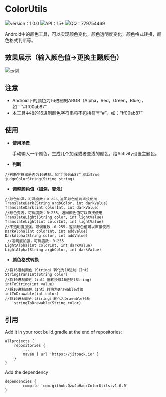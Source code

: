 # ColorUtils
![version：1.0.0](https://img.shields.io/badge/version%20-1.0.0-brightgreen.svg)
![API：15+](https://img.shields.io/badge/API-15%2B-brightgreen.svg)
![QQ：779754469](https://img.shields.io/badge/QQ-779754469-red.svg) 

Android中的颜色工具，可以实现颜色变化，颜色透明度变化，颜色格式转换，颜色格式判断等。

## 效果展示（输入颜色值->更换主题颜色）
![示例](http://oqg7nynni.bkt.clouddn.com/GIF.gif) 

## 注意
- Android下的颜色为16进制的ARGB（Alpha，Red，Green，Blue），如：“#ff00ab87”
- 本工具中指的16进制颜色字符串将不包括符号“#”，如：“ff00ab87”

## 使用
- **使用场景**

    手动输入一个颜色，生成几个加深或者变浅的颜色，给Activity设置主题色。
- **判断**	

```
//判断字符串是否为16进制。如“ff00ab87”,返回true
judgeColorString(String string)      
```

- **调整颜色值（加深，变浅）**	

```
//颜色加深，可调度数：0~255,返回颜色值可直接使用	
TranslateDark(String argbColor, int darkValue)     
TranslateDark(int colorInt, int darkValue)	
//颜色变浅，可调度数：0~255，返回颜色值可以直接使用	
TranslateLight(String color, int lightValue)	
TranslateLight(int colorInt, int lightValue)	
//不透明度加强，可调度数：0~255，返回颜色值可以直接使用		
DarkAlpha(int colorInt, int addValue)	
DarkAlpha(String color, int addValue)	
 //透明度加强，可调度数：0~255		
LightAlpha(int colorInt, int darkValue)		
LightAlpha(String argbColor, int darkValue)
```

- **颜色格式转换**

```	
//将16进制颜色（String）转化为10进制（Int）	
StringTransInt(String color)	
//将10进制颜色（int）值转换成16进制(String)		
intToString(int value)	
//将10进制颜色（Int）转换为Drawable对象		
intToDrawable(int color)	    
//将16进制颜色（String）转化为Drawable对象		
	stringToDrawable(String color)				
```

## 引用

Add it in your root build.gradle at the end of repositories:

	allprojects {
		repositories {
			...
			maven { url 'https://jitpack.io' }
		}
	}

Add the dependency

	dependencies {
	        compile 'com.github.QzwJuHao:ColorUtils:v1.0.0'
	}
